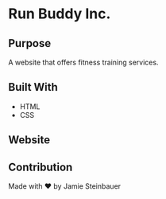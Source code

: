 # Run Buddy Inc.

## Purpose
A website that offers fitness training services.

## Built With
* HTML
* CSS

## Website


## Contribution
Made with ❤️ by Jamie Steinbauer
